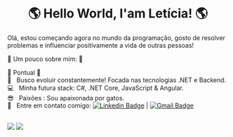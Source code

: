 <h1 align="center"> 🌎 Hello World, I'am Letícia! 🌎</h1>

Olá, estou começando agora no mundo da programação, gosto de resolver problemas e influenciar positivamente a vida de outras pessoas!

👾 Um pouco sobre mim: 👾

🎯 Pontual 🎯
<br/> :purple_heart: &nbsp; Busco evoluir constantemente! Focada nas tecnologias .NET e Backend.
<br/> :computer: &nbsp; Minha futura stack: C#, .NET Core, JavaScript & Angular.
<br/> :sunglasses: &nbsp; Paixões : Sou apaixonada por gatos.
<br/> :email: &nbsp; Entre em contato comigo: [![Linkedin Badge](https://img.shields.io/badge/-LetíciaCampana-blue?style=flat-square&logo=Linkedin&logoColor=white&link=https://www.linkedin.com/in/leticiacampana/)](https://www.linkedin.com/in/leticiacampana/) 
| 
[![Gmail Badge](https://img.shields.io/badge/-leticiacampana2003@gmail.com-c14438?style=flat-square&logo=Gmail&logoColor=white&link=mailto:leticiacampana2003@gmail.com)](mailto:leticiacampana2003@gmail.com)
 


<br/>

<div>
  <img src="https://github-readme-stats.vercel.app/api?username=leticiacampana&show_icons=true&theme=midnight-purple"/>
  <img align="top" src="https://github-readme-stats.vercel.app/api/top-langs/?username=leticiacampana&layout=compact&hide=shell&theme=midnight-purple"/>
</div>
